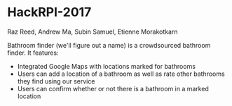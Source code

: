 # HackRPI-2017
Raz Reed, Andrew Ma, Subin Samuel, Etienne Morakotkarn

Bathroom finder (we'll figure out a name)
<name> is a crowdsourced bathroom finder. It features:
  - Integrated Google Maps with locations marked for bathrooms
  - Users can add a location of a bathroom as well as rate other bathrooms they find using our service
  - Users can confirm whether or not there is a bathroom in a marked location

